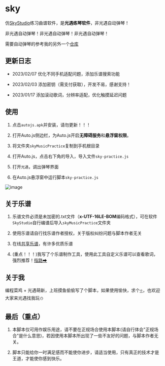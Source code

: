 # sky

仿[SkyStudio](https://play.google.com/store/apps/details?id=com.Maple.SkyStudio)练习曲谱软件，是**光遇练琴软件**，非光遇自动弹琴！

非光遇自动弹琴！非光遇自动弹琴！非光遇自动弹琴！

需要自动弹琴的参考我的另外一个[仓库](https://github.com/Liang2uv/sky)

## 更新日志

- 2023/02/07 优化不同手机适配问题，添加乐谱搜索功能

- 2023/02/03 添加密钥（需支付获取），开发不易，感谢支持！

- 2023/01/17 添加滚动歌词，分辨率适配，优化触摸延迟问题

## 使用

1. 点击`autojs.apk`并安装，请勿更新！！！

2. 打开Auto.js侧边栏，为Auto.js开启**无障碍服务**和**悬浮窗权限**。

3. 将文件夹`skyMusicPractice`复制到手机根目录

4. 打开Auto.js，点击右下角的导入，导入文件`sky-practice.js`

5. 打开`光遇`，调出弹琴界面

6. 在Auto.js悬浮窗中运行脚本`sky-practice.js`

![image](https://img.rongcui666.com/2023/02/03/NPURkACPoJeZV.gif)

## 关于乐谱

1. 乐谱文件必须是未加密的.txt文件（**x-UTF-16LE-BOM**编码格式），可在软件`SkyStudio`自行编谱后导入`skyMusicPractice`文件夹

2. 使用乐谱请自行找乐谱作者授权，关于版权纠纷问题与脚本作者无关

3. 在线[共享乐谱](https://github.com/StageGuard/SkyAutoPlayerScript/tree/master/shared_sheets)，有许多优质乐谱

4. (重点！！！)我写了个乐谱制作工具，使用此工具自定义乐谱可以查看歌词，强烈推荐！[指路➡](https://liang2uv.github.io/skySheetTransform)

## 关于我

编程菜鸡 + 光遇萌新，上班摸鱼偷偷写了个脚本，如果使用愉快，求个[⭐](https://github.com/Liang2uv/sky)，也欢迎大家来光遇找我玩⛄

## 最后（重点）

1. 本脚本仅可用作娱乐用途，请不要在正规场合使用本脚本(请自行体会\"正规场合\"是什么意思)，若因使用本脚本所出现了一些不友好的问题，与脚本作者无关。

2. 脚本只能给你一时满足感而不能使你进步，请适当使用，只有真正的技术才是王道，才能使你感到快乐。
